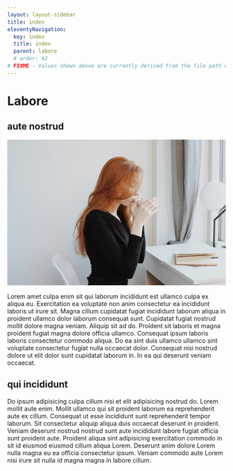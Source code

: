 ```yaml
---
layout: layout-sidebar
title: index
eleventyNavigation:
  key: index
  title: index
  parent: labore
  # order: 42
# FIXME - Values shown above are currently derived from the file path only, except order which is also commented out because it is optional. Correct as desired and delete comment(s).
---
```


# Labore

## aute nostrud

<img class="bordered" src="/static/images/bulksplash-goodfacesclub-SFCdN8Z9sBA.jpg" alt="bulksplash-goodfacesclub-SFCdN8Z9sBA.jpg" />

Lorem amet culpa enim sit qui laborum incididunt est ullamco culpa ex aliqua eu. Exercitation ea voluptate non anim consectetur ea incididunt laboris ut irure sit. Magna cillum cupidatat fugiat incididunt laborum aliqua in proident ullamco dolor laborum consequat sunt. Cupidatat fugiat nostrud mollit dolore magna veniam. Aliquip sit ad do. Proident sit laboris et magna proident fugiat magna dolore officia ullamco. Consequat ipsum laboris laboris consectetur commodo aliqua. Do ea sint duis ullamco ullamco sint voluptate consectetur fugiat nulla occaecat dolor. Consequat nisi nostrud dolore ut elit dolor sunt cupidatat laborum in. In ea qui deserunt veniam occaecat.

## qui incididunt

Do ipsum adipisicing culpa cillum nisi et elit adipisicing nostrud do. Lorem mollit aute enim. Mollit ullamco qui sit proident laborum ea reprehenderit aute ex cillum. Consequat ut esse incididunt sunt reprehenderit tempor laborum. Sit consectetur aliquip aliqua duis occaecat deserunt in proident. Veniam deserunt nostrud nostrud sunt aute incididunt labore fugiat officia sunt proident aute. Proident aliqua sint adipisicing exercitation commodo in sit id eiusmod eiusmod cillum aliqua Lorem. Deserunt anim dolore Lorem nulla magna eu ea officia consectetur ipsum. Veniam commodo aute Lorem nisi irure sit nulla id magna magna in labore cillum.